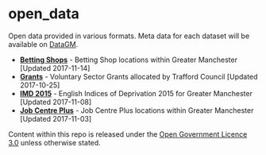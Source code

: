 # open_data
Open data provided in various formats. Meta data for each dataset will be available on [DataGM](https://www.datagm.org.uk).

* **[Betting Shops](betting_shops)** - Betting Shop locations within Greater Manchester [Updated 2017-11-14]
* **[Grants](grants)** - Voluntary Sector Grants allocated by Trafford Council [Updated 2017-10-25]
* **[IMD 2015](imd_2015)** - English Indices of Deprivation 2015 for Greater Manchester [Updated 2017-11-08]
* **[Job Centre Plus](job_centre_plus)** - Job Centre Plus locations within Greater Manchester [Updated 2017-11-03]

Content within this repo is released under the [Open Government Licence 3.0](http://www.nationalarchives.gov.uk/doc/open-government-licence/version/3/) unless otherwise stated.